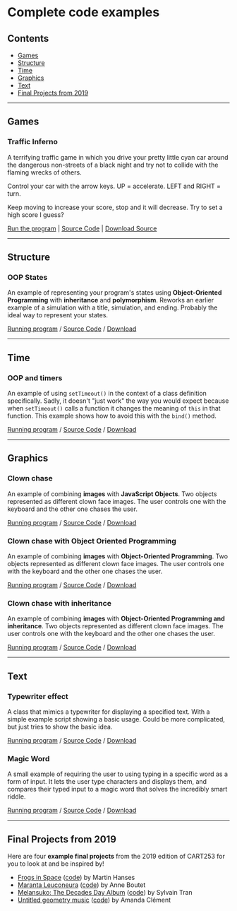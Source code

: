 # Complete code examples

## Contents

- [Games](#games)
- [Structure](#structure)
- [Time](#time)
- [Graphics](#graphics)
- [Text](#text)
- [Final Projects from 2019](#final-projects-from-2019)

---

## Games

### Traffic Inferno

A terrifying traffic game in which you drive your pretty little cyan car around the dangerous non-streets of a black night and try not to collide with the flaming wrecks of others.

Control your car with the arrow keys. UP = accelerate. LEFT and RIGHT = turn.

Keep moving to increase your score, stop and it will decrease. Try to set a high score I guess?

[Run the program](https://pippinbarr.github.io/cart253-2020/examples/games/traffic-inferno/) | [Source Code](https://www.github.com/pippinbarr/cart253-2020/tree/master/examples/games/traffic-inferno/) | [Download Source](https://pippinbarr.github.io/cart253-2020/examples/games/traffic-inferno.zip)

---

## Structure

### OOP States

An example of representing your program's states using **Object-Oriented Programming** with **inheritance** and **polymorphism**. Reworks an earlier example of a simulation with a title, simulation, and ending. Probably the ideal way to represent your states.

[Running program](https://pippinbarr.github.io/cart253-2020/examples/structure/oop-states/) / [Source Code](https://github.com/pippinbarr/cart253-2020/tree/master/examples/structure/oop-states) / [Download](https://pippinbarr.github.io/cart253-2020/examples/structure/oop-states.zip)

---

## Time

### OOP and timers

An example of using `setTimeout()` in the context of a class definition specifically. Sadly, it doesn't "just work" the way you would expect because when `setTimeout()` calls a function it changes the meaning of `this` in that function. This example shows how to avoid this with the `bind()` method.

[Running program](https://pippinbarr.github.io/cart253-2020/examples/time/oop-and-timers/) / [Source Code](https://github.com/pippinbarr/cart253-2020/tree/master/examples/time/oop-and-timers) / [Download](https://pippinbarr.github.io/cart253-2020/examples/time/oop-and-timers.zip)

---

## Graphics

### Clown chase

An example of combining **images** with **JavaScript Objects**. Two objects represented as different clown face images. The user controls one with the keyboard and the other one chases the user.

[Running program](https://pippinbarr.github.io/cart253-2020/examples/graphics/clown-chase/) / [Source Code](https://github.com/pippinbarr/cart253-2020/tree/master/examples/graphics/clown-chase) / [Download](https://pippinbarr.github.io/cart253-2020/examples/graphics/clown-chase.zip)

### Clown chase with Object Oriented Programming

An example of combining **images** with **Object-Oriented Programming**. Two objects represented as different clown face images. The user controls one with the keyboard and the other one chases the user.

[Running program](https://pippinbarr.github.io/cart253-2020/examples/graphics/clown-chase-oop/) / [Source Code](https://github.com/pippinbarr/cart253-2020/tree/master/examples/graphics/clown-chase-oop) / [Download](https://pippinbarr.github.io/cart253-2020/examples/graphics/clown-chase-oop.zip)

### Clown chase with inheritance

An example of combining **images** with **Object-Oriented Programming and inheritance**. Two objects represented as different clown face images. The user controls one with the keyboard and the other one chases the user.

[Running program](https://pippinbarr.github.io/cart253-2020/examples/graphics/clown-chase-inheritance/) / [Source Code](https://github.com/pippinbarr/cart253-2020/tree/master/examples/graphics/clown-chase-inheritance) / [Download](https://pippinbarr.github.io/cart253-2020/examples/graphics/clown-chase-inheritance.zip)

---

## Text

### Typewriter effect

A class that mimics a typewriter for displaying a specified text. With a simple example script showing a basic usage. Could be more complicated, but just tries to show the basic idea.

[Running program](https://pippinbarr.github.io/cart253-2020/examples/text/typewriter-effect/) / [Source Code](https://github.com/pippinbarr/cart253-2020/tree/master/examples/text/typewriter-effect) / [Download](https://pippinbarr.github.io/cart253-2020/examples/text/typewriter-effect.zip)

### Magic Word

A small example of requiring the user to using typing in a specific word as a form of input. It lets the user type characters and displays them, and compares their typed input to a magic word that solves the incredibly smart riddle.

[Running program](https://pippinbarr.github.io/cart253-2020/examples/text/magic-word/) / [Source Code](https://github.com/pippinbarr/cart253-2020/tree/master/examples/text/magic-word) / [Download](https://pippinbarr.github.io/cart253-2020/examples/text/magic-word.zip)

---

## Final Projects from 2019

Here are four **example final projects** from the 2019 edition of CART253 for you to look at and be inspired by!

- [Frogs in Space](https://pippinbarr.github.io/cart253-2020/examples/student-work/frogs-in-space/) ([code](https://github.com/pippinbarr/cart253-2020/tree/master/examples/student-work/frogs-in-space/)) by Martin Hanses
- [Maranta Leuconeura](https://pippinbarr.github.io/cart253-2020/examples/student-work/maranta-leuconeura/) ([code](https://github.com/pippinbarr/cart253-2020/tree/master/examples/student-work/maranta-leuconeura/)) by Anne Boutet
- [Melansuko: The Decades Day Album](https://pippinbarr.github.io/cart253-2020/examples/student-work/melansuko-the-decades-day-album/) ([code](https://github.com/pippinbarr/cart253-2020/tree/master/examples/student-work/melansuko-the-decades-day-album/)) by Sylvain Tran
- [Untitled geometry music](https://pippinbarr.github.io/cart253-2020/examples/student-work/untitled-geometry-music/index.html) ([code](https://github.com/pippinbarr/cart253-2020/tree/master/examples/student-work/untitled-geometry-music/)) by Amanda Clément
